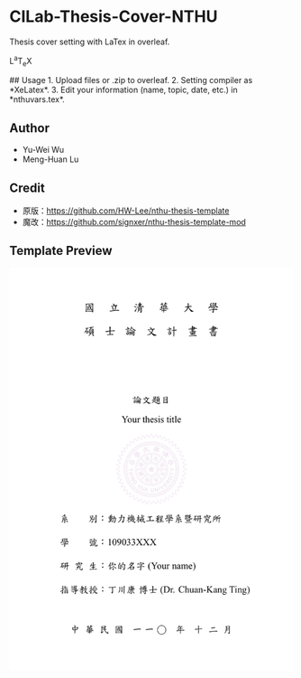 <style>
    .tex sub, .latex sub, .latex sup {
      text-transform: uppercase;
    }

    .tex sub, .latex sub {
      vertical-align: -0.5ex;
      margin-left: -0.1667em;
      margin-right: -0.125em;
    }

    .tex, .latex, .tex sub, .latex sub {
      font-size: 1em;
    }

    .latex sup {
      font-size: 0.85em;
      vertical-align: 0.15em;
      margin-left: -0.36em;
      margin-right: -0.15em;
    }
</style>

# CILab-Thesis-Cover-NTHU
Thesis cover setting with LaTex in overleaf.
<p><latex>L<sup>a</sup>T<sub>e</sub>X</latex></p>
## Usage
1. Upload files or .zip to overleaf.
2. Setting compiler as *XeLatex*.
3. Edit your information (name, topic, date, etc.) in *nthuvars.tex*.

## Author
* Yu-Wei Wu
* Meng-Huan Lu

## Credit
* 原版：https://github.com/HW-Lee/nthu-thesis-template
* 魔改：https://github.com/signxer/nthu-thesis-template-mod

## Template Preview
<img src="NTHU_thesis_cover.png" alt="drawing" width="600"/>
